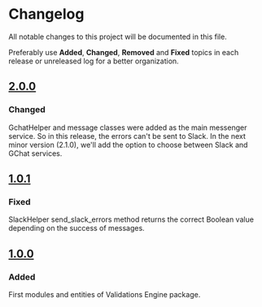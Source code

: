 # Changelog
All notable changes to this project will be documented in this file.

Preferably use **Added**, **Changed**, **Removed** and **Fixed** topics in each release or unreleased log for a better organization.

## [2.0.0](https://github.com/quintoandar/validations-engine/releases/tag/2.0.0)
### Changed
GchatHelper and message classes were added as the main messenger service. So in this release, the errors can't be sent to Slack. In the next minor version (2.1.0), we'll add the option to choose between Slack and GChat services.
## [1.0.1](https://github.com/quintoandar/validations-engine/releases/tag/1.0.1)
### Fixed
SlackHelper send_slack_errors method returns the correct Boolean value depending on the success of messages.
## [1.0.0](https://github.com/quintoandar/validations-engine/releases/tag/1.0.0)
### Added
First modules and entities of Validations Engine package.
